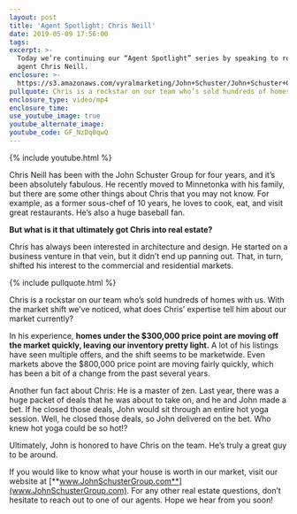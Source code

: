 ```yaml
---
layout: post
title: 'Agent Spotlight: Chris Neill'
date: 2019-05-09 17:56:00
tags:
excerpt: >-
  Today we’re continuing our “Agent Spotlight” series by speaking to rockstar
  agent Chris Neill.
enclosure: >-
  https://s3.amazonaws.com/vyralmarketing/John+Schuster/John+Schuster+Group-+Agent+Spotlight-+Chris+Neill.mp4
pullquote: Chris is a rockstar on our team who’s sold hundreds of homes with us
enclosure_type: video/mp4
enclosure_time:
use_youtube_image: true
youtube_alternate_image:
youtube_code: GF_NzDq0qwQ
---
```


{% include youtube.html %}

Chris Neill has been with the John Schuster Group for four years, and it’s been absolutely fabulous. He recently moved to Minnetonka with his family, but there are some other things about Chris that you may not know. For example, as a former sous-chef of 10 years, he loves to cook, eat, and visit great restaurants. He’s also a huge baseball fan.

**But what is it that ultimately got Chris into real estate?**

Chris has always been interested in architecture and design. He started on a business venture in that vein, but it didn’t end up panning out. That, in turn, shifted his interest to the commercial and residential markets.&nbsp;

{% include pullquote.html %}

Chris is a rockstar on our team who’s sold hundreds of homes with us. With the market shift we’ve noticed, what does Chris’ expertise tell him about our market currently?

In his experience, **homes under the $300,000 price point are moving off the market quickly, leaving our inventory pretty light.** A lot of his listings have seen multiple offers, and the shift seems to be marketwide. Even markets above the $800,000 price point are moving fairly quickly, which has been a bit of a change from the past several years.&nbsp;

Another fun fact about Chris: He is a master of zen. Last year, there was a huge packet of deals that he was about to take on, and he and John made a bet. If he closed those deals, John would sit through an entire hot yoga session. Well, he closed those deals, so John delivered on the bet. Who knew hot yoga could be so hot\!?

Ultimately, John is honored to have Chris on the team. He’s truly a great guy to be around.

If you would like to know what your house is worth in our market, visit our website at [**www.JohnSchusterGroup.com**](www.JohnSchusterGroup.com). For any other real estate questions, don’t hesitate to reach out to one of our agents. Hope we hear from you soon\!<br>&nbsp;